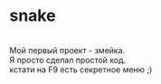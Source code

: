 # snake
<br/> Мой первый проект - змейка.
<br/> Я просто сделал простой код.
<br/> кстати на F9 есть секретное меню ;)
